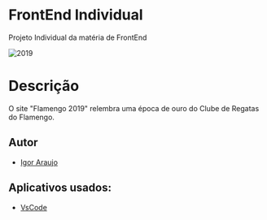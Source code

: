 # FrontEnd Individual

Projeto Individual da matéria de FrontEnd



![2019](https://github.com/Igor-Arauj0/FrontEnd/assets/141196147/7f2b7a6f-aee1-4de7-a8a7-89d7758e0404)




# Descrição
O site "Flamengo 2019" relembra uma época de ouro do Clube de Regatas do Flamengo.


## Autor

- [Igor Araujo](https://github.com/Igor-Arauj0)


## Aplicativos usados:

 - [VsCode](https://code.visualstudio.com)






